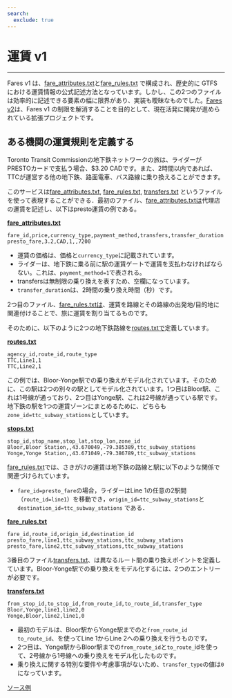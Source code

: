 ```yaml
---
search:
  exclude: true
---
```


# 運賃 v1

<hr>

Fares v1 は、[fare_attributes.txt](../../reference/#fare_attributestxt)と[fare_rules.txt](../../reference/#fare_rulestxt) で構成され、歴史的に GTFS における運賃情報の公式記述方法となっています。しかし、この2つのファイルは効率的に記述できる要素の幅に限界があり、実装も曖昧なものでした。[Fares v2](../../examples/fares-v2/)は、Fares v1 の制限を解消することを目的として、現在活発に開発が進められている拡張プロジェクトです。

## ある機関の運賃規則を定義する

Toronto Transit Commissionの地下鉄ネットワークの旅は、ライダーがPRESTOカードで支払う場合、$3.20 CADです。また、2時間以内であれば、TTCが運営する他の地下鉄、路面電車、バス路線に乗り換えることができます。

このサービスは[fare_attributes.txt](../../reference/#fare_attributestxt), [fare_rules.txt](../../reference/#fare_rulestxt), [transfers.txt](../../reference/#transferstxt) というファイルを使って表現することができる．最初のファイル、[fare_attributes.txtは](../../reference/#fare_attributestxt)代理店の運賃を記述し、以下はpresto運賃の例である。

[**fare_attributes.txt**](../../reference/#fare_attributestxt)

    fare_id,price,currency_type,payment_method,transfers,transfer_duration
    presto_fare,3.2,CAD,1,,7200

- 運賃の価格は、価格と`currency_type`に記載されています。
- ライダーは、地下鉄に乗る前に駅の運賃ゲートで運賃を支払わなければならない。これは、`payment_method=1`で表される。
- transfersは無制限の乗り換えを表すため、空欄になっています。
- `transfer_duration`は、2時間の乗り換え時間（秒）です。

2つ目のファイル、[fare_rules.txtは](../../reference/#fare_rulestxt)、運賃を路線とその路線の出発地/目的地に関連付けることで、旅に運賃を割り当てるものです。

そのために、以下のように2つの地下鉄路線を[routes.txtで](../../reference/#routestxt)定義しています。

[**routes.txt**](../../reference/#routestxt)

    agency_id,route_id,route_type
    TTC,Line1,1
    TTC,Line2,1

この例では、Bloor-Yonge駅での乗り換えがモデル化されています。そのために、この駅は2つの別々の駅としてモデル化されています。1つ目はBloor駅、これは1号線が通っており、2つ目はYonge駅、これは2号線が通っている駅です。地下鉄の駅を1つの運賃ゾーンにまとめるために、どちらも`zone_id=ttc_subway_stations`としています。

[**stops.txt**](../../reference/#stopstxt)

    stop_id,stop_name,stop_lat,stop_lon,zone_id
    Bloor,Bloor Station,,43.670049,-79.385389,ttc_subway_stations
    Yonge,Yonge Station,,43.671049,-79.386789,ttc_subway_stations

[fare_rules.txt](../../reference/#fare_rulestxt)では、さきがけの運賃は地下鉄の路線と駅に以下のような関係で関連づけられています。

- `fare_id=presto_fare`の場合，ライダーはLine 1の任意の2駅間（`route_id=line1`）を移動でき，`origin_id=ttc_subway_stations`と`destination_id=ttc_subway_stations` である．

[**fare_rules.txt**](../../reference/#fare_rulestxt)

    fare_id,route_id,origin_id,destination_id
    presto_fare,line1,ttc_subway_stations,ttc_subway_stations
    presto_fare,line2,ttc_subway_stations,ttc_subway_stations

3番目のファイル[transfers.txt](../../reference/#transferstxt)、は異なるルート間の乗り換えポイントを定義しています。Bloor-Yonge駅での乗り換えをモデル化するには、2つのエントリーが必要です。

[**transfers.txt**](../../reference/#transferstxt)

    from_stop_id,to_stop_id,from_route_id,to_route_id,transfer_type
    Bloor,Yonge,line1,line2,0
    Yonge,Bloor,line2,line1,0

- 最初のモデルは、Bloor駅からYonge駅までのと`from_route_id` `to_route_id`、を使ってLine 1からLine 2への乗り換えを行うものです。
- 2つ目は、Yonge駅からBloor駅までの`from_route_id`と`to_route_`idを使って、2号線から1号線への乗り換えをモデル化したものです。
- 乗り換えに関する特別な要件や考慮事項がないため、`transfer_type`の値は`0`になっています。

[ソース例](https://www.ttc.ca/Fares-and-passes)
